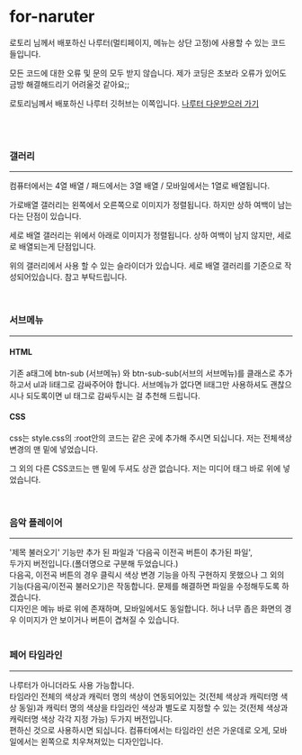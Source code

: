 # for-naruter
로토리 님께서 배포하신 나루터(멀티페이지, 메뉴는 상단 고정)에 사용할 수 있는 코드들입니다.

모든 코드에 대한 오류 및 문의 모두 받지 않습니다.
제가 코딩은 초보라 오류가 있어도 금방 해결해드리기 어려울것 같아요;;

로토리님께서 배포하신 나루터 깃허브는 이쪽입니다.
<a href="https://github.com/rotorri/naruter">나루터 다운받으러 가기</a>

<br><br>
<h3>갤러리</h3>
<hr>
<p>컴퓨터에서는 4열 배열 / 패드에서는 3열 배열 / 모바일에서는 1열로 배열됩니다.</p>
<p>가로배열 갤러리는 왼쪽에서 오른쪽으로 이미지가 정렬됩니다. 하지만 상하 여백이 남는다는 단점이 있습니다.</p>
<p>세로 배열 갤러리는 위에서 아래로 이미지가 정렬됩니다. 상하 여백이 남지 않지만, 세로로 배열되는게 단점입니다.</p>
<p>위의 갤러리에서 사용 할 수 있는 슬라이더가 있습니다. 세로 배열 갤러리를 기준으로 작성되어있습니다. 참고 부탁드립니다.</p>
<br>

<h3>서브메뉴</h3>
<hr>
<H4>HTML</H4>
  <p>기존 a태그에 btn-sub (서브메뉴) 와 btn-sub-sub(서브의 서브메뉴)를 클래스로 추가하고서
 ul과 li태그로 감싸주어야 합니다.
  서브메뉴가 없다면 li태그만 사용하셔도 괜찮으시나 되도록이면 ul 태그로 감싸두시는 걸 추천해 드립니다.</p>

  <H4>CSS</H4>
  <p>css는 style.css의 :root안의 코드는 같은 곳에 추가해 주시면 되십니다.
    저는 전체색상 변경의 맨 밑에 넣었습니다.</p>
  <p>그 외의 다른 CSS코드는 맨 밑에 두셔도 상관 없습니다. 
  저는 미디어 태그 바로 위에 넣었습니다.</p>

<br>

<h3>음악 플레이어</h3>
<hr>
'제목 불러오기' 기능만 추가 된 파일과 '다음곡 이전곡 버튼이 추가된 파일',
<BR>두가지 버전입니다.(폴더명으로 구분해 두었습니다.)
<BR>다음곡, 이전곡 버튼의 경우 클릭시 색상 변경 기능을 아직 구현하지 못했으나 그 외의 기능(다음곡/이전곡 불러오기)은 작동합니다. 문제를 해결하면 파일을 수정해두도록 하겠습니다.
<BR>디자인은 메뉴 바로 위에 존재하며, 모바일에서도 동일합니다. 허나 너무 좁은 화면의 경우 이미지가 안 보이거나 버튼이 겹쳐질 수 있습니다.
<BR><BR>

<h3>페어 타임라인</h3>
<hr>
나루터가 아니더라도 사용 가능합니다.
<BR>타임라인 전체의 색상과 캐릭터 명의 색상이 연동되어있는 것(전체 색상과 캐릭터명 색상 동일)과 캐릭터 명의 색상을 타임라인 색상과 별도로 지정할 수 있는 것(전체 색상과 캐릭터명 색상 각각 지정 가능) 두가지 버전입니다.
<BR>
편하신 것으로 사용하시면 되십니다.
컴퓨터에서는 타임라인 선은 가운데로 오게, 모바일에서는 왼쪽으로 치우쳐져있는 디자인입니다.
